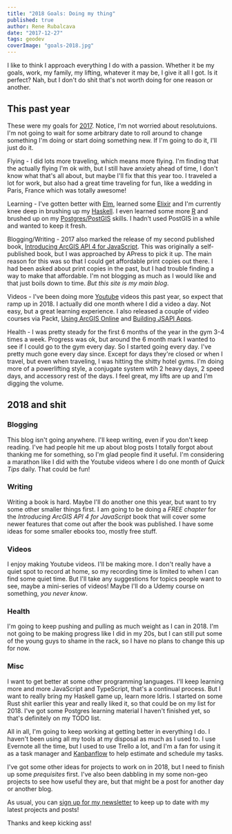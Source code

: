```yaml
---
title: "2018 Goals: Doing my thing"
published: true
author: Rene Rubalcava
date: "2017-12-27"
tags: geodev
coverImage: "goals-2018.jpg"
---
```


I like to think I approach everything I do with a passion. Whether it be my goals, work, my family, my lifting, whatever it may be, I give it all I got. Is it perfect? Nah, but I don't do shit that's not worth doing for one reason or another.

## This past year

These were my goals for [2017](http://odoe.net/blog/2017-goals-hope-not-strategy/). Notice, I'm not worried about resolutuions. I'm not going to wait for some arbitrary date to roll around to change something I'm doing or start doing something new. If I'm going to do it, I'll just do it.

Flying - I did lots more traveling, which means more flying. I'm finding that the actually flying I'm ok with, but I still have anxiety ahead of time, I don't know what that's all about, but maybe I'll fix that this year too. I traveled a lot for work, but also had a great time traveling for fun, like a wedding in Paris, France which was totally awesome!

Learning - I've gotten better with [Elm](http://elm-lang.org/), learned some [Elixir](http://elixir-lang.github.io/) and I'm currently knee deep in brushing up my [Haskell](https://www.haskell.org/). I even learned some more [R](https://www.r-project.org/) and brushed up on my [Postgres/PostGIS](https://www.postgresql.org/) skills. I hadn't used PostGIS in a while and wanted to keep it fresh.

Blogging/Writing - 2017 also marked the release of my second published book, [Introducing ArcGIS API 4 for JavaScript](http://amzn.to/2Cav60t). This was originally a self-published book, but I was approached by APress to pick it up. The main reason for this was so that I could get affordable print copies out there. I had been asked about print copies in the past, but I had trouble finding a way to make that affordable. I'm not blogging as much as I would like and that just boils down to time. _But this site is my main blog_.

Videos - I've been doing more [Youtube](https://www.youtube.com/c/renerubalcava) videos this past year, so expect that ramp up in 2018. I actually did one month where I did a video a day. Not easy, but a great learning experience. I also released a couple of video courses via Packt, [Using ArcGIS Online](https://www.packtpub.com/application-development/using-arcgis-online-platform-video) and [Building JSAPI Apps](https://www.packtpub.com/application-development/building-arcgis-cross-platform-applications-javascript).

Health - I was pretty steady for the first 6 months of the year in the gym 3-4 times a week. Progress was ok, but around the 6 month mark I wanted to see if I could go to the gym every day. So I started going every day. I've pretty much gone every day since. Except for days they're closed or when I travel, but even when traveling, I was hitting the shitty hotel gyms. I'm doing more of a powerlifting style, a conjugate system wtih 2 heavy days, 2 speed days, and accessory rest of the days. I feel great, my lifts are up and I'm digging the volume.

## 2018 and shit

### Blogging

This blog isn't going anywhere. I'll keep writing, even if you don't keep reading. I've had people hit me up about blog posts I totally forgot about thanking me for something, so I'm glad people find it useful. I'm considering a marathon like I did with the Youtube videos where I do one month of _Quick Tips_ daily. That could be fun!

### Writing

Writing a book is hard. Maybe I'll do another one this year, but want to try some other smaller things first. I am going to be doing a _FREE chapter_ for the _Introducing ArcGIS API 4 for JavaScript_ book that will cover some newer features that come out after the book was published. I have some ideas for some smaller ebooks too, mostly free stuff.

### Videos

I enjoy making Youtube videos. I'll be making more. I don't really have a quiet spot to record at home, so my recording time is limited to when I can find some quiet time. But I'll take any suggestions for topics people want to see, maybe a mini-series of videos! Maybe I'll do a Udemy course on something, _you never know_.

### Health

I'm going to keep pushing and pulling as much weight as I can in 2018. I'm not going to be making progress like I did in my 20s, but I can still put some of the young guys to shame in the rack, so I have no plans to change this up for now.

### Misc

I want to get better at some other programming languages. I'll keep learning more and more JavaScript and TypeScript, that's a continual process. But I want to really bring my Haskell game up, learn more Idris. I started on some Rust shit earlier this year and really liked it, so that could be on my list for 2018. I've got some Postgres learning material I haven't finished yet, so that's definitely on my TODO list.

All in all, I'm going to keep working at getting better in everything I do. I haven't been using all my tools at my disposal as much as I used to. I use Evernote all the time, but I used to use Trello a lot, and I'm a fan for using it as a task manager and [Kanbanflow](https://kanbanflow.com) to help estimate and schedule my tasks.

I've got some other ideas for projects to work on in 2018, but I need to finish up some _prequisites_ first. I've also been dabbling in my some non-geo projects to see how useful they are, but that might be a post for another day or another blog.

As usual, you can [sign up for my newsletter](http://odoe.net/blog/sign-up/) to keep up to date with my latest projects and posts!

Thanks and keep kicking ass!
